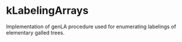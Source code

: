 # kLabelingArrays
Implementation of genLA procedure used for enumerating labelings of elementary galled trees.
